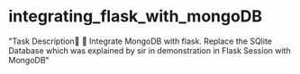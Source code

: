 # integrating_flask_with_mongoDB

"Task Description📄
🔅 Integrate MongoDB with flask. Replace the SQlite Database which was explained by sir in demonstration in Flask Session with MongoDB"
